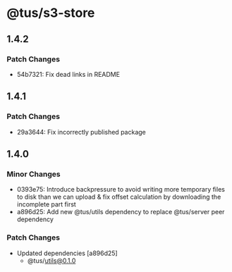 # @tus/s3-store

## 1.4.2

### Patch Changes

- 54b7321: Fix dead links in README

## 1.4.1

### Patch Changes

- 29a3644: Fix incorrectly published package

## 1.4.0

### Minor Changes

- 0393e75: Introduce backpressure to avoid writing more temporary files to disk than we
  can upload & fix offset calculation by downloading the incomplete part first
- a896d25: Add new @tus/utils dependency to replace @tus/server peer dependency

### Patch Changes

- Updated dependencies [a896d25]
  - @tus/utils@0.1.0
